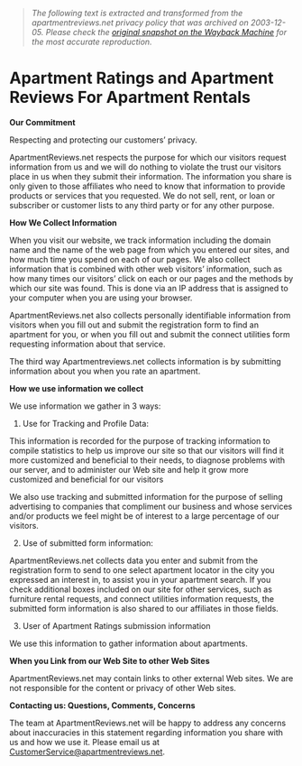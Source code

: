 > *The following text is extracted and transformed from the apartmentreviews.net privacy policy that was archived on 2003-12-05. Please check the [original snapshot on the Wayback Machine](https://web.archive.org/web/20031205231926id_/http%3A//www.apartmentreviews.net/privacy-policy.htm) for the most accurate reproduction.*

# Apartment Ratings and Apartment Reviews For Apartment Rentals

**Our Commitment**

Respecting and protecting our customers’ privacy. 

ApartmentReviews.net respects the purpose for which our visitors request information from us and we will do nothing to violate the trust our visitors place in us when they submit their information. The information you share is only given to those affiliates who need to know that information to provide products or services that you requested. We do not sell, rent, or loan or subscriber or customer lists to any third party or for any other purpose.

**How We Collect Information**

When you visit our website, we track information including the domain name and the name of the web page from which you entered our sites, and how much time you spend on each of our pages. We also collect information that is combined with other web visitors’ information, such as how many times our visitors’ click on each or our pages and the methods by which our site was found. This is done via an IP address that is assigned to your computer when you are using your browser.

ApartmentReviews.net also collects personally identifiable information from visitors when you fill out and submit the registration form to find an apartment for you, or when you fill out and submit the connect utilities form requesting information about that service. 

The third way Apartmentreviews.net collects information is by submitting information about you when you rate an apartment. 

**How we use information we collect**

We use information we gather in 3 ways:

1) Use for Tracking and Profile Data:

This information is recorded for the purpose of tracking information to compile statistics to help us improve our site so that our visitors will find it more customized and beneficial to their needs, to diagnose problems with our server, and to administer our Web site and help it grow more customized and beneficial for our visitors

We also use tracking and submitted information for the purpose of selling advertising to companies that compliment our business and whose services and/or products we feel might be of interest to a large percentage of our visitors.

2) Use of submitted form information:

ApartmentReviews.net collects data you enter and submit from the registration form to send to one select apartment locator in the city you expressed an interest in, to assist you in your apartment search. If you check additional boxes included on our site for other services, such as furniture rental requests, and connect utilities information requests, the submitted form information is also shared to our affiliates in those fields.

3) User of Apartment Ratings submission information

We use this information to gather information about apartments.

**When you Link from our Web Site to other Web Sites**

ApartmentReviews.net may contain links to other external Web sites. We are not responsible for the content or privacy of other Web sites.

**Contacting us: Questions, Comments, Concerns**

The team at ApartmentReviews.net will be happy to address any concerns about inaccuracies in this statement regarding information you share with us and how we use it. Please email us at [CustomerService@apartmentreviews.net](mailto:CustomerService@apartmentreviews.net). 

  

